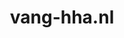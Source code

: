 ---
layout: post
title:  "vang-hha.nl"
internal_url:  "/data/vang-hha.nl.html"
categories: dutchgov
---